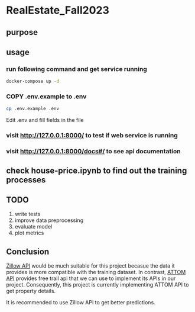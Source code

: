 # RealEstate_Fall2023

## purpose

## usage

### run following command and get service running

```sh
docker-compose up -d
```

### COPY .env.example to .env

```sh
cp .env.example .env
```

Edit .env and fill fields in the file

### visit http://127.0.0.1:8000/ to test if web service is running

### visit http://127.0.0.1:8000/docs#/ to see api documentation


## check house-price.ipynb to find out the training processes

## TODO

1. write tests
1. improve data preprocessing
1. evaluate model
1. plot metrics

## Conclusion

[Zillow API](https://bridgedataoutput.com/docs/explorer/reso-web-api) would be much suitable for this project becasue the data it provides is more compatible with the training dataset. In contrast, [ATTOM API](https://api.developer.attomdata.com/docs#/) provides free trail api that we can use to implement its APIs in our project. Consequently, this project is currently implementing ATTOM API to get property details.

It is recommended to use Zillow API to get better predictions.